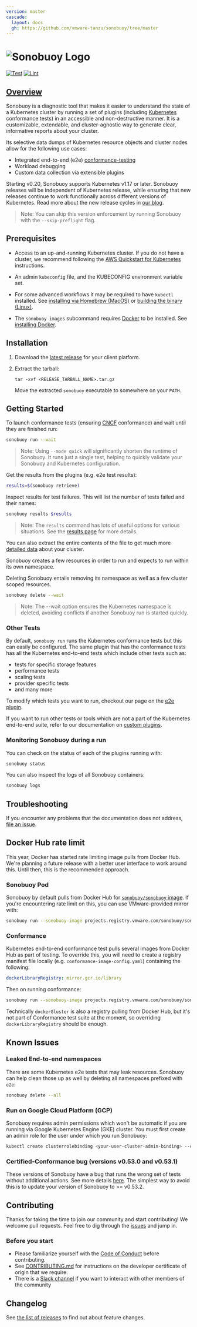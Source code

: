 ```yaml
---
version: master
cascade:
  layout: docs
  gh: https://github.com/vmware-tanzu/sonobuoy/tree/master
---
```

# ![Sonobuoy Logo](img/sonobuoy-logo.png)

[![Test](https://github.com/vmware-tanzu/sonobuoy/actions/workflows/ci-test.yaml/badge.svg)](https://github.com/vmware-tanzu/sonobuoy/actions/workflows/ci-test.yaml/badge.svg)
[![Lint](https://github.com/vmware-tanzu/sonobuoy/actions/workflows/ci-lint.yaml/badge.svg)](https://github.com/vmware-tanzu/sonobuoy/actions/workflows/ci-lint.yaml/badge.svg)

## [Overview][oview]

Sonobuoy is a diagnostic tool that makes it easier to understand the
state of a Kubernetes cluster by running a set of plugins (including [Kubernetes][k8s] conformance
tests) in an accessible and non-destructive manner. It is a customizable,
extendable, and cluster-agnostic way to generate clear, informative reports
about your cluster.

Its selective data dumps of Kubernetes resource objects and cluster nodes allow
for the following use cases:

* Integrated end-to-end (e2e) [conformance-testing][e2ePlugin]
* Workload debugging
* Custom data collection via extensible plugins

Starting v0.20, Sonobuoy supports Kubernetes v1.17 or later.
Sonobuoy releases will be independent of Kubernetes release, while ensuring that new releases continue to work functionally across different versions of Kubernetes.
Read more about the new release cycles in [our blog][decoupling-sonobuoy-k8s].

> Note: You can skip this version enforcement by running Sonobuoy with the `--skip-preflight` flag.

## Prerequisites

* Access to an up-and-running Kubernetes cluster. If you do not have a cluster,
  we recommend following the [AWS Quickstart for Kubernetes][quickstart] instructions.

* An admin `kubeconfig` file, and the KUBECONFIG environment variable set.

* For some advanced workflows it may be required to have `kubectl` installed. See [installing via Homebrew (MacOS)][brew] or [building
  the binary (Linux)][linux].

* The `sonobuoy images` subcommand requires [Docker](https://www.docker.com) to be installed. See [installing Docker][docker].

## Installation

1. Download the [latest release][releases] for your client platform.
2. Extract the tarball:

   ```
   tar -xvf <RELEASE_TARBALL_NAME>.tar.gz
   ```

   Move the extracted `sonobuoy` executable to somewhere on your `PATH`.

## Getting Started

To launch conformance tests (ensuring [CNCF][cncf] conformance) and wait until they are finished run:

```bash
sonobuoy run --wait
```

> Note: Using `--mode quick` will significantly shorten the runtime of Sonobuoy. It runs just a single test, helping to quickly validate your Sonobuoy and Kubernetes configuration.

Get the results from the plugins (e.g. e2e test results):

```bash
results=$(sonobuoy retrieve)
```

Inspect results for test failures.  This will list the number of tests failed and their names:

```bash
sonobuoy results $results
```

> Note: The `results` command has lots of useful options for various situations. See the [results page][results] for more details.

You can also extract the entire contents of the file to get much more [detailed data][snapshot] about your cluster.

Sonobuoy creates a few resources in order to run and expects to run within its
own namespace.

Deleting Sonobuoy entails removing its namespace as well as a few cluster
scoped resources.

```bash
sonobuoy delete --wait
```

> Note: The --wait option ensures the Kubernetes namespace is deleted, avoiding conflicts if another Sonobuoy run is started quickly.

### Other Tests

By default, `sonobuoy run` runs the Kubernetes conformance tests but this can easily be configured. The same plugin that has the conformance tests has all the Kubernetes end-to-end tests which include other tests such as:

* tests for specific storage features
* performance tests
* scaling tests
* provider specific tests
* and many more

To modify which tests you want to run, checkout our page on the [e2e plugin][e2ePlugin].

If you want to run other tests or tools which are not a part of the Kubernetes end-to-end suite, refer to our documentation on [custom plugins][customPlugins].

### Monitoring Sonobuoy during a run

You can check on the status of each of the plugins running with:

```bash
sonobuoy status
```

You can also inspect the logs of all Sonobuoy containers:

```bash
sonobuoy logs
```

## Troubleshooting

If you encounter any problems that the documentation does not address, [file an
issue][issue].

## Docker Hub rate limit

This year, Docker has started rate limiting image pulls from Docker Hub. We're planning a future release with a better user interface to work around this. Until then, this is the recommended approach.

### Sonobuoy Pod

Sonobuoy by default pulls from Docker Hub for [`sonobuoy/sonobuoy` image](https://hub.docker.com/r/sonobuoy/sonobuoy). If you're encountering rate limit on this, you can use VMware-provided mirror with:

```bash
sonobuoy run --sonobuoy-image projects.registry.vmware.com/sonobuoy/sonobuoy:<VERSION>
```

### Conformance

Kubernetes end-to-end conformance test pulls several images from Docker Hub as part of testing. To override this, you will need to create a registry manifest file locally (e.g. `conformance-image-config.yaml`) containing the following:

```yaml
dockerLibraryRegistry: mirror.gcr.io/library
```

Then on running conformance:

```bash
sonobuoy run --sonobuoy-image projects.registry.vmware.com/sonobuoy/sonobuoy:<VERSION> --e2e-repo-config conformance-image-config.yaml
```

Technically `dockerGluster` is also a registry pulling from Docker Hub, but it's not part of Conformance test suite at the moment, so overriding `dockerLibraryRegistry` should be enough.

## Known Issues

### Leaked End-to-end namespaces

There are some Kubernetes e2e tests that may leak resources. Sonobuoy can
help clean those up as well by deleting all namespaces prefixed with `e2e`:

```bash
sonobuoy delete --all
```

### Run on Google Cloud Platform (GCP)

Sonobuoy requires admin permissions which won't be automatic if you are running via Google Kubernetes Engine (GKE) cluster. You must first create an admin role for the user under which you run Sonobuoy:

```bash
kubectl create clusterrolebinding <your-user-cluster-admin-binding> --clusterrole=cluster-admin --user=<your.google.cloud.email@example.org>
```

### Certified-Conformance bug (versions v0.53.0 and v0.53.1)

These versions of Sonobuoy have a bug that runs the wrong set of tests without additional actions. See more details [here](https://sonobuoy.io/docs/v0.53.1/issue1388.md). The simplest way to avoid this is to update your version of Sonobuoy to >= v0.53.2.

## Contributing

Thanks for taking the time to join our community and start contributing! We
welcome pull requests. Feel free to dig through the [issues][issue] and jump in.

### Before you start

* Please familiarize yourself with the [Code of Conduct][coc] before
  contributing.
* See [CONTRIBUTING.md][contrib] for instructions on the developer certificate
  of origin that we require.
* There is a [Slack channel][slack] if you want to
  interact with other members of the community

## Changelog

See [the list of releases][releases] to find out about feature changes.

[decoupling-sonobuoy-k8s]: https://sonobuoy.io/decoupling-sonobuoy-and-kubernetes
[airgap]: airgap
[brew]: https://kubernetes.io/docs/tasks/tools/install-kubectl/#install-with-homebrew-on-macos
[cncf]: https://github.com/cncf/k8s-conformance#certified-kubernetes
[coc]: https://github.com/vmware-tanzu/sonobuoy/blob/master/CODE_OF_CONDUCT.md
[contrib]: https://github.com/vmware-tanzu/sonobuoy/blob/master/CONTRIBUTING.md
[docker]: https://docs.docker.com/get-docker/
[docs]: https://sonobuoy.io/docs/master
[e2ePlugin]: e2eplugin
[customPlugins]: plugins
[gen]: gen
[issue]: https://github.com/vmware-tanzu/sonobuoy/issues
[k8s]: https://github.com/kubernetes/kubernetes
[linux]: https://kubernetes.io/docs/tasks/tools/install-kubectl/#tabset-1
[oview]: https://youtu.be/8QK-Hg2yUd4
[plugins]: plugins
[quickstart]: https://aws.amazon.com/quickstart/architecture/vmware-kubernetes/
[releases]: https://github.com/vmware-tanzu/sonobuoy/releases
[results]: results
[slack]: https://kubernetes.slack.com/messages/sonobuoy
[snapshot]:snapshot
[sonobuoyconfig]: sonobuoy-config
